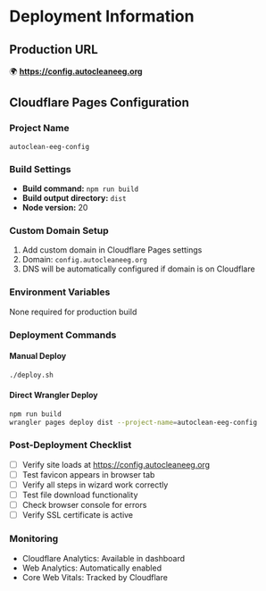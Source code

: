 # Deployment Information

## Production URL
🌍 **https://config.autocleaneeg.org**

## Cloudflare Pages Configuration

### Project Name
`autoclean-eeg-config`

### Build Settings
- **Build command:** `npm run build`
- **Build output directory:** `dist`
- **Node version:** 20

### Custom Domain Setup
1. Add custom domain in Cloudflare Pages settings
2. Domain: `config.autocleaneeg.org`
3. DNS will be automatically configured if domain is on Cloudflare

### Environment Variables
None required for production build

### Deployment Commands

#### Manual Deploy
```bash
./deploy.sh
```

#### Direct Wrangler Deploy
```bash
npm run build
wrangler pages deploy dist --project-name=autoclean-eeg-config
```

### Post-Deployment Checklist
- [ ] Verify site loads at https://config.autocleaneeg.org
- [ ] Test favicon appears in browser tab
- [ ] Verify all steps in wizard work correctly
- [ ] Test file download functionality
- [ ] Check browser console for errors
- [ ] Verify SSL certificate is active

### Monitoring
- Cloudflare Analytics: Available in dashboard
- Web Analytics: Automatically enabled
- Core Web Vitals: Tracked by Cloudflare